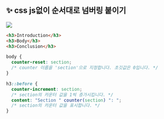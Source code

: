 ## ✨ css js없이 순서대로 넘버링 붙이기

![](https://velog.velcdn.com/images/chaehe_3210/post/ddcd1dce-3b89-4e76-a435-c549615c28df/image.png)

```html
<h3>Introduction</h3>
<h3>Body</h3>
<h3>Conclusion</h3>
```

```css
body {
  counter-reset: section;
  /* counter 이름을 'section'으로 지정합니다. 초깃값은 0입니다. */
}

h3::before {
  counter-increment: section;
  /* section의 카운터 값을 1씩 증가시킵니다. */
  content: "Section " counter(section) ": ";
  /* section의 카운터 값을 표시합니다. */
}
```
